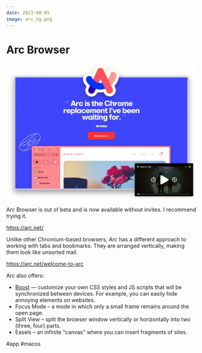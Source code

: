 ```yaml
---
date: 2023-08-05
image: arc_og.png
---
```


# Arc Browser

![Arc Browser](arc.png)

Arc Browser is out of beta and is now available without invites. I recommend trying it.

https://arc.net/

Unlike other Chromium-based browsers, Arc has a different approach to working
with tabs and bookmarks. They are arranged vertically, making them look like
unsorted mail.

https://arc.net/welcome-to-arc

Arc also offers:

* [Boost](https://arc.net/boosts) — customize your own CSS styles and JS scripts
  that will be synchronized between devices. For example, you can easily hide
  annoying elements on websites.
* Focus Mode – a mode in which only a small frame remains around the open page.
* Split View – split the browser window vertically or horizontally into two
  (three, four) parts.
* Easels – an infinite "canvas" where you can insert fragments of sites.

#app #macos
